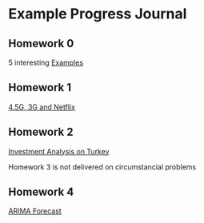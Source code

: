 # Example Progress Journal
## Homework 0
5 interesting [Examples](files/Homework0.html)
## Homework 1
[4.5G, 3G and Netflix](files/Homework1.html)
## Homework 2
[Investment Analysis on Turkey](files/Homework2.html)

 Homework 3 is not delivered on circumstancial problems

## Homework 4
[ARIMA Forecast](files/Homework4.html)
